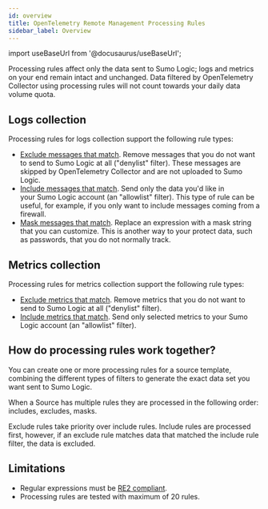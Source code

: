 ```yaml
---
id: overview
title: OpenTelemetry Remote Management Processing Rules
sidebar_label: Overview
---
```


import useBaseUrl from '@docusaurus/useBaseUrl';

Processing rules affect only the data sent to Sumo Logic; logs and metrics on your end remain intact and unchanged. Data filtered by OpenTelemetry Collector using processing rules will not count towards your daily data volume quota.

## Logs collection

Processing rules for logs collection support the following rule types:

* [Exclude messages that match](include-and-exclude-rules.md). Remove messages that you do not want to send to Sumo Logic at all ("denylist" filter). These messages are skipped by OpenTelemetry Collector and are not uploaded to Sumo Logic.
* [Include messages that match](include-and-exclude-rules.md). Send only the data you'd like in your Sumo Logic account (an "allowlist" filter). This type of rule can be useful, for example, if you only want to include messages coming from a firewall.
* [Mask messages that match](mask-rules.md). Replace an expression with a mask string that you can customize. This is another way to your protect data, such as passwords, that you do not normally track.

## Metrics collection

Processing rules for metrics collection support the following rule types:

* [Exclude metrics that match](/docs/send-data/opentelemetry-collector/remote-management/processing-rules/include-and-exclude-rules). Remove metrics that you do not want to send to Sumo Logic at all ("denylist" filter).
* [Include metrics that match](/docs/send-data/opentelemetry-collector/remote-management/processing-rules/include-and-exclude-rules). Send only selected metrics to your Sumo Logic account (an "allowlist" filter). 

## How do processing rules work together?

You can create one or more processing rules for a source template, combining the different types of filters to generate the exact data set you want sent to Sumo Logic.  

When a Source has multiple rules they are processed in the following order: includes, excludes, masks.   

Exclude rules take priority over include rules. Include rules are processed first, however, if an exclude rule matches data that matched the include rule filter, the data is excluded.

## Limitations

* Regular expressions must be [RE2 compliant](https://github.com/google/re2/wiki/Syntax).
* Processing rules are tested with maximum of 20 rules.

